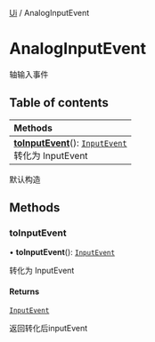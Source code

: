 [Ui](../groups/Core.Ui.md) / AnalogInputEvent

# AnalogInputEvent <Badge type="tip" text="Class" /> <Score text="AnalogInputEvent" />

轴输入事件

## Table of contents

| Methods |
| :-----|
| **[toInputEvent](mw.AnalogInputEvent.md#toinputevent)**(): [`InputEvent`](mw.InputEvent.md) <br> 转化为 InputEvent|

默认构造

## Methods

### toInputEvent <Score text="toInputEvent" /> 

• **toInputEvent**(): [`InputEvent`](mw.InputEvent.md) <Badge type="tip" text="client" />

转化为 InputEvent


#### Returns

[`InputEvent`](mw.InputEvent.md)

返回转化后inputEvent

